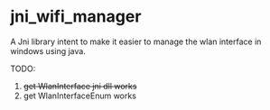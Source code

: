 jni_wifi_manager
================
A Jni library intent to make it easier to manage the wlan interface in windows using java.

TODO:

1.  ~~get WlanInterface jni dll works~~
2.  get WlanInterfaceEnum works
